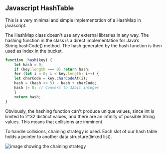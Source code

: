 ## Javascript HashTable

This is a very minimal and simple implementation of a HashMap in javascript.

The HashMap class doesn't use any external libraries in any way.
The hashing function in the class is a direct implementation for Java’s String.hashCode() method. The hash generated by the hash function is then used as index in the bucket.

```javascript
function _hash(key) {
    let hash = 0;
    if (key.length === 0) return hash;
    for (let i = 0; i < key.length; i++) {
    let charCode = key.charCodeAt(i);
    hash = (hash << 5) - hash + charCode;
    hash |= 0; // Convert to 32bit integer
    }
    return hash;
}
```

Obviously, the hashing function can't produce unique values, since int is limited to 2^32 distinct values, and there are an infinity of possible String values. This means that collisions are imminent.

To handle collisions, chaining strategy is used. Each slot of our hash table holds a pointer to another data structure(linked list).

![image showing the chaining strategy](https://www.educative.io/api/page/4910944193871872/image/download/4810203387133952)
